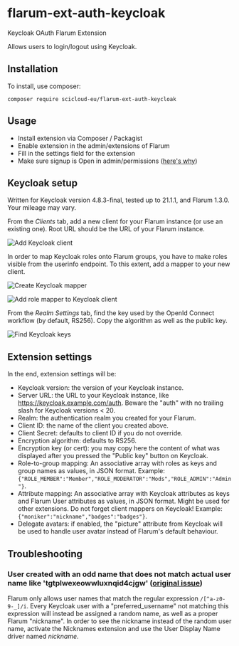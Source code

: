 # flarum-ext-auth-keycloak

Keycloak OAuth Flarum Extension

Allows users to login/logout using Keycloak.

## Installation

To install, use composer:
```
composer require scicloud-eu/flarum-ext-auth-keycloak
```
## Usage
* Install extension via Composer / Packagist
* Enable extension in the admin/extensions of Flarum
* Fill in the settings field for the extension
* Make sure signup is Open in admin/permissions ([here's why](https://github.com/scicloud-eu/flarum-ext-auth-keycloak/issues/22))

## Keycloak setup

Written for Keycloak version 4.8.3-final, tested up to 21.1.1, and Flarum 1.3.0. Your mileage may vary.

From the _Clients_ tab, add a new client for your Flarum instance (or use an existing one). Root URL should be the URL of your Flarum instance.

![Add Keycloak client](https://github.com/scicloud-eu/flarum-ext-auth-keycloak/raw/master/images/keycloak-add-client.png "Add Keycloak client")

In order to map Keycloak roles onto Flarum groups, you have to make roles visible from the userinfo endpoint. To this extent, add a mapper to your new client.

![Create Keycloak mapper](https://github.com/scicloud-eu/flarum-ext-auth-keycloak/raw/master/images/keycloak-create-mapper-1.png "Create Keycloak mapper")

![Add role mapper to Keycloak client](https://github.com/scicloud-eu/flarum-ext-auth-keycloak/raw/master/images/keycloak-create-mapper-2.png "Add role mapper to Keycloak client")

From the _Realm Settings_ tab, find the key used by the OpenId Connect workflow (by default, RS256). Copy the algorithm as well as the public key.

![Find Keycloak keys](https://github.com/scicloud-eu/flarum-ext-auth-keycloak/raw/master/images/keycloak-find-keys.png "Find Keycloak keys")

## Extension settings

In the end, extension settings will be:
* Keycloak version: the version of your Keycloak instance.
* Server URL: the URL to your Keycloak instance, like https://keycloak.example.com/auth. Beware the "auth" with no trailing slash for Keycloak versions < 20.
* Realm: the authentication realm you created for your Flarum.
* Client ID: the name of the client you created above.
* Client Secret: defaults to client ID if you do not override.
* Encryption algorithm: defaults to RS256.
* Encryption key (or cert): you may copy here the content of what was displayed after you pressed the "Public key" button on Keycloak.
* Role-to-group mapping: An associative array with roles as keys and group names as values, in JSON format. Example: `{"ROLE_MEMBER":"Member","ROLE_MODERATOR":"Mods","ROLE_ADMIN":"Admin"}`.
* Attribute mapping: An associative array with Keycloak attributes as keys and Flarum User attributes as values, in JSON format. Might be used for other extensions. Do not forget client mappers on Keycloak! Example: `{"moniker":"nickname","badges":"badges"}`.
* Delegate avatars: if enabled, the "picture" attribute from Keycloak will be used to handle user avatar instead of Flarum's default behaviour.

## Troubleshooting

### User created with an odd name that does not match actual user name like 'tgtplwexeowwluxnqid4cjgw' ([original issue](https://github.com/scicloud-eu/flarum-ext-auth-keycloak/issues/21))

Flarum only allows user names that match the regular expression `/[^a-z0-9-_]/i`.
Every Keycloak user with a "preferred_username" not matching this expression will instead be assigned a random name, as well as a proper Flarum "nickname".
In order to see the nickname instead of the random user name, activate the Nicknames extension and use the User Display Name driver named _nickname_.

